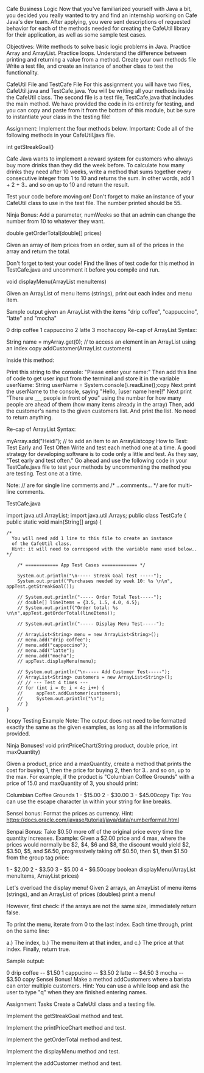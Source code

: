 Cafe Business Logic
Now that you've familiarized yourself with Java a bit, you decided you really wanted to try and find an internship working on Cafe Java's dev team. After applying, you were sent descriptions of requested behavior for each of the methods needed for creating the CafeUtil library for their application, as well as some sample test cases.

Objectives:
Write methods to solve basic logic problems in Java.
Practice Array and ArrayList.
Practice loops.
Understand the difference between printing and returning a value from a method.
Create your own methods file
Write a test file, and create an instance of another class to test the functionality.

CafeUtil File and TestCafe File
For this assignment you will have two files,  CafeUtil.java and  TestCafe.java. You will be writing all your methods inside the CafeUtil class. The second file is a test file, TestCafe.java that includes the main method. We have provided the code in its entirety for testing, and you can copy and paste from it from the bottom of this module, but be sure to instantiate your class in the testing file!

Assignment:
Implement the four methods below. Important: Code all of the following methods in your CafeUtil.java file. 

int getStreakGoal()

Cafe Java wants to implement a reward system for customers who always buy more drinks than they did the week before. To calculate how many drinks they need after 10 weeks, write a method that sums together every consecutive integer from 1 to 10 and returns the sum. In other words, add 1 + 2 + 3.. and so on up to 10 and return the result.

Test your code before moving on! Don't forget to make an instance of your CafeUtil class to use in the test file. The number printed should be 55.

Ninja Bonus:  Add a parameter, numWeeks so that an admin can change the number from 10 to whatever they want.

double getOrderTotal(double[] prices)

Given an array of item prices from an order, sum all of the prices in the array and return the total. 

Don't forget to test your code! Find the lines of test code for this method in TestCafe.java and uncomment it before you compile and run.

void displayMenu(ArrayList<String> menuItems)

Given an ArrayList of menu items (strings), print out each index and menu item. 

Sample output given an  ArrayList with the items "drip coffee",  "cappuccino",  "latte" and  "mocha"

0 drip coffee
1 cappuccino
2 latte
3 mochacopy
Re-cap of ArrayList Syntax:

String name = myArray.get(0); // to access an element in an ArrayList using an index
copy
addCustomer(ArrayList<String> customers)

Inside this method:

Print this string to the console: "Please enter your name:"
Then add this line of code to get user input from the terminal and store it in the variable  userName: 
String userName = System.console().readLine();copy
Next print the userName to the console, saying "Hello, [user name here]!"
Next print "There are ___ people in front of you" using the number for how many people are ahead of them (how many items already in the array)
Then, add the customer's name to the given customers list. And print the list.
No need to return anything.


Re-cap of ArrayList Syntax:

myArray.add("Heidi"); // to add an item to an ArrayListcopy
How to Test: Test Early and Test Often
Write and test each method one at a time. A good strategy for developing software is to code only a little and test. As they say, "Test early and test often." Go ahead and use the following code in your TestCafe.java file to test your methods by uncommenting the method you are testing. Test one at a time.

Note:   // are for single line comments and   /* ...comments... */  are for multi-line comments.

TestCafe.java

import java.util.ArrayList;
import java.util.Arrays;
public class TestCafe {
    public static void main(String[] args) {
        
    /* 
      You will need add 1 line to this file to create an instance 
      of the CafeUtil class. 
      Hint: it will need to correspond with the variable name used below..
    */
    	
        /* ============ App Test Cases ============= */
    
        System.out.println("\n----- Streak Goal Test -----");
        System.out.printf("Purchases needed by week 10: %s \n\n", appTest.getStreakGoal());
    
        // System.out.println("----- Order Total Test-----");
        // double[] lineItems = {3.5, 1.5, 4.0, 4.5};
        // System.out.printf("Order total: %s \n\n",appTest.getOrderTotal(lineItems));
        
        // System.out.println("----- Display Menu Test-----");
        
        // ArrayList<String> menu = new ArrayList<String>();
        // menu.add("drip coffee");
        // menu.add("cappuccino");
        // menu.add("latte");
        // menu.add("mocha");
        // appTest.displayMenu(menu);
    
        // System.out.println("\n----- Add Customer Test-----");
        // ArrayList<String> customers = new ArrayList<String>();
        // // --- Test 4 times ---
        // for (int i = 0; i < 4; i++) {
        //     appTest.addCustomer(customers);
        //     System.out.println("\n");
        // }
    }
}copy
Testing Example
Note: The output does not need to be formatted exactly the same as the given examples, as long as all the information is provided.


Ninja Bonuses!
void printPriceChart(String product, double price, int maxQuantity)

Given a product, price and a maxQuantity, create a method that prints the cost for buying 1, then the price for buying 2, then for 3.. and so on, up to the max. For example, if the product is "Columbian Coffee Grounds" with a price of 15.0 and maxQuantity of 3, you should print:

Columbian Coffee Grounds
1 - $15.00
2 - $30.00
3 - $45.00copy
Tip: You can use the escape character \n within your string for line breaks.

Sensei bonus:  Format the prices as currency. Hint: https://docs.oracle.com/javase/tutorial/java/data/numberformat.html

Senpai Bonus: Take $0.50 more off of the original price every time the quantity increases. Example: Given a $2.00 price and 4 max, where the prices would normally be $2, $4, $6 and $8, the discount would yield $2, $3.50, $5, and $6.50, progressively taking off $0.50, then $1, then $1.50 from the group tag price:

1 - $2.00
2 - $3.50 
3 - $5.00 
4 - $6.50copy
boolean displayMenu(ArrayList<String> menuItems, ArrayList<Double> prices)

Let's overload the display menu! Given 2 arrays, an ArrayList of menu items (strings), and an ArrayList of prices (doubles) print a menu! 

However, first check:  if the arrays are not the same size, immediately return false.

To print the menu, iterate from 0 to the last index. Each time through, print on the same line:

a.) The index, b.) The menu item at that index, and c.) The price at that index. 
Finally, return true.

Sample output:

0 drip coffee -- $1.50
1 cappucino -- $3.50
2 latte -- $4.50
3 mocha -- $3.50 copy
Sensei Bonus!
Make a method addCustomers where a barista can enter multiple customers. Hint: You can use a while loop and ask the user to type "q" when they are finished entering names.

Assignment Tasks
Create a CafeUtil class and a testing file.

Implement the getStreakGoal method and test.

Implement the printPriceChart method and test.

Implement the getOrderTotal method and test.

Implement the displayMenu method and test.

Implement the addCustomer method and test.
